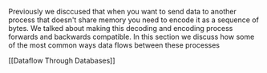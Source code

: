 Previously we disccused that when you want to send data to another process that doesn't share memory you need to encode it as a sequence of bytes. We talked about making this decoding and encoding process forwards and backwards compatible. In this section we discuss how some of the most common ways data flows between these processes

[[Dataflow Through Databases]]
